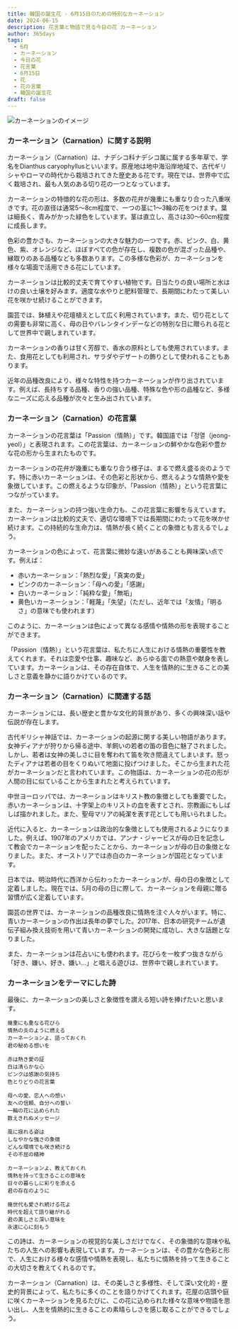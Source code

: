 ```yaml
---
title: 韓国の誕生花 - 6月15日のための特別なカーネーション
date: 2024-06-15
description: 花言葉と物語で見る今日の花 カーネーション
author: 365days
tags:
  - 6月
  - カーネーション
  - 今日の花
  - 花言葉
  - 6月15日
  - 花
  - 花の言葉
  - 韓国の誕生花
draft: false
---
```



![カーネーションのイメージ](https://cdn.pixabay.com/photo/2023/01/06/21/34/carnation-7702161_1280.jpg#center#center)


### カーネーション（Carnation）に関する説明

カーネーション（Carnation）は、ナデシコ科ナデシコ属に属する多年草で、学名をDianthus caryophyllusといいます。原産地は地中海沿岸地域で、古代ギリシャやローマの時代から栽培されてきた歴史ある花です。現在では、世界中で広く栽培され、最も人気のある切り花の一つとなっています。

カーネーションの特徴的な花の形は、多数の花弁が幾重にも重なり合った八重咲きです。花の直径は通常5〜8cm程度で、一つの茎に1〜3輪の花をつけます。葉は細長く、青みがかった緑色をしています。茎は直立し、高さは30〜60cm程度に成長します。

色彩の豊かさも、カーネーションの大きな魅力の一つです。赤、ピンク、白、黄色、紫、オレンジなど、ほぼすべての色が存在し、複数の色が混ざった品種や、縁取りのある品種なども多数あります。この多様な色彩が、カーネーションを様々な場面で活用できる花にしています。

カーネーションは比較的丈夫で育てやすい植物です。日当たりの良い場所と水はけの良い土壌を好みます。適度な水やりと肥料管理で、長期間にわたって美しい花を咲かせ続けることができます。

園芸では、鉢植えや花壇植えとして広く利用されています。また、切り花としての需要も非常に高く、母の日やバレンタインデーなどの特別な日に贈られる花として世界中で親しまれています。

カーネーションの香りは甘く芳醇で、香水の原料としても使用されています。また、食用花としても利用され、サラダやデザートの飾りとして使われることもあります。

近年の品種改良により、様々な特性を持つカーネーションが作り出されています。例えば、長持ちする品種、香りの強い品種、特殊な色や形の品種など、多様なニーズに応える品種が次々と生み出されています。

### カーネーション（Carnation）の花言葉

カーネーションの花言葉は「Passion（情熱）」です。韓国語では「정열（jeong-yeol）」と表現されます。この花言葉は、カーネーションの鮮やかな色彩や豊かな花の形から生まれたものです。

カーネーションの花弁が幾重にも重なり合う様子は、まるで燃え盛る炎のようです。特に赤いカーネーションは、その色彩と形状から、燃えるような情熱や愛を象徴しています。この燃えるような印象が、「Passion（情熱）」という花言葉につながっています。

また、カーネーションの持つ強い生命力も、この花言葉に影響を与えています。カーネーションは比較的丈夫で、適切な環境下では長期間にわたって花を咲かせ続けます。この持続的な生命力は、情熱が長く続くことの象徴とも言えるでしょう。

カーネーションの色によって、花言葉に微妙な違いがあることも興味深い点です。例えば：

- 赤いカーネーション：「熱烈な愛」「真実の愛」
- ピンクのカーネーション：「母への愛」「感謝」
- 白いカーネーション：「純粋な愛」「無垢」
- 黄色いカーネーション：「軽蔑」「失望」（ただし、近年では「友情」「明るさ」の意味でも使われます）

このように、カーネーションは色によって異なる感情や情熱の形を表現することができます。

「Passion（情熱）」という花言葉は、私たちに人生における情熱の重要性を教えてくれます。それは恋愛や仕事、趣味など、あらゆる面での熱意や献身を表しています。カーネーションは、その存在自体で、人生を情熱的に生きることの美しさと意義を静かに語りかけているのです。

### カーネーション（Carnation）に関連する話

カーネーションには、長い歴史と豊かな文化的背景があり、多くの興味深い話や伝説が存在します。

古代ギリシャ神話では、カーネーションの起源に関する美しい物語があります。女神ディアナが狩りから帰る途中、羊飼いの若者の笛の音色に魅了されました。しかし、若者は女神の美しさに目を奪われて笛を吹き間違えてしまいます。怒ったディアナは若者の目をくりぬいて地面に投げつけました。そこから生まれた花がカーネーションだと言われています。この物語は、カーネーションの花の形が人間の目に似ていることから生まれたと考えられています。

中世ヨーロッパでは、カーネーションはキリスト教の象徴としても重要でした。赤いカーネーションは、十字架上のキリストの血を表すとされ、宗教画にもしばしば描かれました。また、聖母マリアの純潔を表す花としても用いられました。

近代に入ると、カーネーションは政治的な象徴としても使用されるようになりました。例えば、1907年のアメリカでは、アンナ・ジャービスが母の日を記念して教会でカーネーションを配ったことから、カーネーションが母の日の象徴となりました。また、オーストリアでは赤白のカーネーションが国花となっています。

日本では、明治時代に西洋から伝わったカーネーションが、母の日の象徴として定着しました。現在では、5月の母の日に際して、カーネーションを母親に贈る習慣が広く定着しています。

園芸の世界では、カーネーションの品種改良に情熱を注ぐ人々がいます。特に、青いカーネーションの作出は長年の夢でした。2017年、日本の研究チームが遺伝子組み換え技術を用いて青いカーネーションの開発に成功し、大きな話題となりました。

また、カーネーションは花占いにも使われます。花びらを一枚ずつ抜きながら「好き、嫌い、好き、嫌い...」と唱える遊びは、世界中で親しまれています。

### カーネーションをテーマにした詩

最後に、カーネーションの美しさと象徴性を讃える短い詩を捧げたいと思います。

```
幾重にも重なる花びら
情熱の炎のように燃える
カーネーションよ、語っておくれ
君の秘める想いを

赤は熱き愛の証
白は清らかな心
ピンクは感謝の気持ち
色とりどりの花言葉

母への愛、恋人への想い
友への信頼、自分への誓い
一輪の花に込められた
数えきれぬメッセージ

風に揺れる姿は
しなやかな強さの象徴
どんな環境でも咲き続ける
その不屈の精神

カーネーションよ、教えておくれ
情熱を持って生きることの意味を
日々の暮らしに彩りを添える
君の存在のように

幾世代も愛され続ける花よ
時代を超えて語り継がれる
君の美しさと深い意味を
永遠に心に刻もう
```

この詩は、カーネーションの視覚的な美しさだけでなく、その象徴的な意味や私たちの人生への影響も表現しています。カーネーションは、その豊かな色彩と形で、人生における様々な感情や情熱を表現し、私たちに情熱を持って生きることの大切さを教えてくれるのです。

カーネーション（Carnation）は、その美しさと多様性、そして深い文化的・歴史的背景によって、私たちに多くのことを語りかけてくれます。花屋の店頭や庭に咲くカーネーションを見るたびに、この花に込められた様々な意味や物語を思い出し、人生を情熱的に生きることの素晴らしさを感じ取ることができるでしょう。